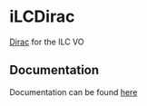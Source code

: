 # iLCDirac

[Dirac](https://github.com/diracgrid/dirac.git) for the ILC VO

## Documentation

Documentation can be found [here](http://lcd-data.web.cern.ch/lcd-data/doc/ilcdiracdoc/)
